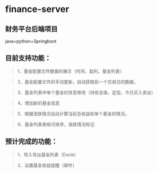 # finance-server

## 财务平台后端项目
  java+python+Springboot 

## 目前支持功能：

>1、基金配置文件数据的展示（时间，盈利，基金列表）

>2、基金配置文件的手动更新，自动获取前一个交易日的数据。

>3、基金列表中单个基金的信息修改（持有总值，定投，今日买入卖出）

>4、增加新的基金信息

>5、根据涨跌情况自动计算当前总收益和单个基金的情况。

>6、基金列表表格可排序，涨跌情况标记

## 预计完成的功能：

>1、导入导出基金列表（Excle）

>2、设置基金收益提醒（邮件）

